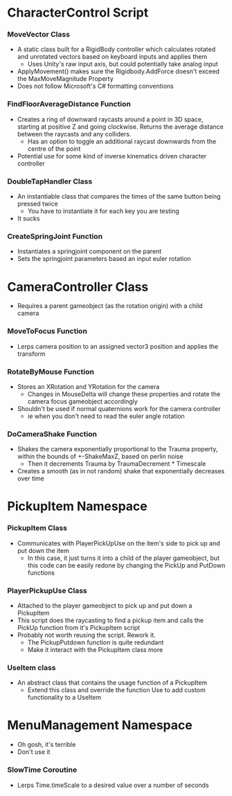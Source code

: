 # CharacterControl Script
### MoveVector Class
- A static class built for a RigidBody controller which calculates rotated and unrotated vectors based on keyboard inputs and applies them
	- Uses Unity's raw input axis, but could potentially take analog input
- ApplyMovement() makes sure the Rigidbody.AddForce doesn't exceed the MaxMoveMagnitude Property
- Does not follow Microsoft's C# formatting conventions
### FindFloorAverageDistance Function
- Creates a ring of downward raycasts around a point in 3D space, starting at positive Z and going clockwise. Returns the average distance between the raycasts and any colliders.
	- Has an option to toggle an additional raycast downwards from the centre of the point
- Potential use for some kind of inverse kinematics driven character controller
### DoubleTapHandler Class
- An instantiable class that compares the times of the same button being pressed twice
	- You have to instantiate it for each key you are testing
- It sucks
### CreateSpringJoint Function
- Instantiates a springjoint component on the parent
- Sets the springjoint parameters based an input euler rotation


# CameraController Class
- Requires a parent gameobject (as the rotation origin) with a child camera
### MoveToFocus Function
- Lerps camera position to an assigned vector3 position and applies the transform

### RotateByMouse Function
- Stores an XRotation and YRotation for the camera
	- Changes in MouseDelta will change these properties and rotate the camera focus gameobject accordingly
- Shouldn't be used if normal quaternions work for the camera controller
	- ie when you don't need to read the euler angle rotation

### DoCameraShake Function
- Shakes the camera exponentially proportional to the Trauma property, within the bounds of +-ShakeMaxZ, based on perlin noise
	- Then it decrements Trauma by TraumaDecrement * Timescale
- Creates a smooth (as in not random) shake that exponentially decreases over time


# PickupItem Namespace
### PickupItem Class
- Communicates with PlayerPickUpUse on the item's side to pick up and put down the item
	- In this case, it just turns it into a child of the player gameobject, but this code can be easily redone by changing the PickUp and PutDown functions
### PlayerPickupUse Class
- Attached to the player gameobject to pick up and put down a PickupItem
- This script does the raycasting to find a pickup item and calls the PickUp function from it's PickupItem script
- Probably not worth reusing the script. Rework it.
	- The PickupPutdown function is quite redundant
	- Make it interact with the PickupItem class more
### UseItem class
- An abstract class that contains the usage function of a PickupItem
	- Extend this class and override the function Use to add custom functionality to a UseItem

# MenuManagement Namespace
- Oh gosh, it's terrible
- Don't use it
### SlowTime Coroutine
- Lerps Time.timeScale to a desired value over a number of seconds
